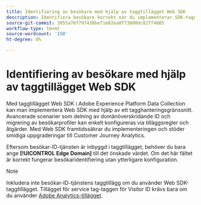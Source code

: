 ```yaml
---
title: Identifiering av besökare med hjälp av taggtillägget Web SDK
description: Identifiera besökare korrekt när du implementerar SDK-taggtillägget för webben.
source-git-commit: 3055a76f797438be71e82ea8f73800dc82ff4805
workflow-type: tm+mt
source-wordcount: '150'
ht-degree: 0%

---
```


# Identifiering av besökare med hjälp av taggtillägget Web SDK

Med taggtillägget Web SDK i Adobe Experience Platform Data Collection kan man implementera Web SDK med hjälp av ett tagghanteringsgränssnitt. Avancerade scenarier som delning av domänöverskridande ID och migrering av besökarprofiler kan enkelt konfigureras via tilläggsregler och åtgärder. Med Web SDK framtidssäkrar du implementeringen och stöder smidiga uppgraderingar till Customer Journey Analytics.

Eftersom besökar-ID-tjänsten är inbyggd i taggtillägget, behöver du bara ange **[!UICONTROL Edge Domain]** till det önskade värdet. Om det här fältet är korrekt fungerar besökaridentifiering utan ytterligare konfiguration.

>[!NOTE]
>
>Inkludera inte besökar-ID-tjänstens taggtillägg om du använder Web SDK-taggtillägget. Tillägget för service tag-taggen för Visitor ID krävs bara om du använder [Adobe Analytics-tillägget](analytics-extension.md).
